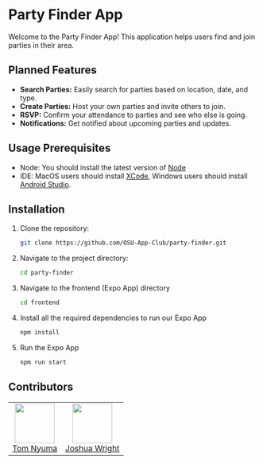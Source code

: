 # Party Finder App

Welcome to the Party Finder App! This application helps users find and join parties in their area.

## Planned Features

- **Search Parties:** Easily search for parties based on location, date, and type.
- **Create Parties:** Host your own parties and invite others to join.
- **RSVP:** Confirm your attendance to parties and see who else is going.
- **Notifications:** Get notified about upcoming parties and updates.

## Usage Prerequisites
- Node: You should install the latest version of [Node](https://nodejs.org/en)
- IDE: MacOS users should install [XCode](https://developer.apple.com/xcode/), Windows users should install [Android Studio](https://developer.android.com/studio).


## Installation

1. Clone the repository:
    ```bash
    git clone https://github.com/OSU-App-Club/party-finder.git
    ```
2. Navigate to the project directory:
    ```bash
    cd party-finder
    ```

3. Navigate to the frontend (Expo App) directory
    ```bash
    cd frontend
    ```

4. Install all the required dependencies to run our Expo App
    ```bash
    npm install
    ```

5. Run the Expo App
    ```bash
    npm run start
    ```


<div align="start">
  <h2>Contributors</h2>
  <table>
    <tbody>
      <tr>
        <td align="center">
          <a href="https://github.com/Nyumat">
            <img src="https://images.weserv.nl/?url=github.com/Nyumat.png&fit=cover&mask=circle" width="80"><br>
            Tom Nyuma
          </a>
        </td>
        <!-- TEMPLATE BELOW (uncomment to include) -->
        <td align="center">
          <a href="https://github.com/pandadoki">
            <img src="https://avatars.githubusercontent.com/u/53231317?v=4&size=64" width="80"><br>
            Joshua Wright
            </a>
        </td>
      </tr>
    </tbody>
  </table>
</div>
